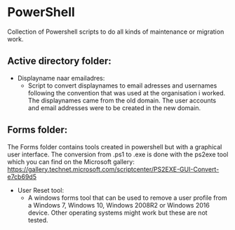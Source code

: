 # PowerShell
Collection of Powershell scripts to do all kinds of maintenance or migration work.

## Active directory folder:
* Displayname naar emailadres:
  * Script to convert displaynames to email adresses and usernames following the convention that was used at the organisation i worked. The displaynames came from the old domain. The user accounts and email addresses were to be created in the new domain.

## Forms folder:
The Forms folder contains tools created in powershell but with a graphical user interface. The conversion from .ps1 to .exe is done with the ps2exe tool which you can find on the Microsoft gallery:
https://gallery.technet.microsoft.com/scriptcenter/PS2EXE-GUI-Convert-e7cb69d5

* User Reset tool:
  * A windows forms tool that can be used to remove a user profile from a Windows 7, Windows 10, Windows 2008R2 or Windows 2016 device. Other operating systems might work but these are not tested. 
